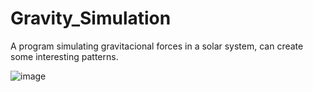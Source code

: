 # Gravity_Simulation
A program simulating gravitacional forces in a solar system, can create some interesting patterns.

![image](https://user-images.githubusercontent.com/33464133/54328959-c6785100-4607-11e9-9bee-3ce3980cb99d.png)

